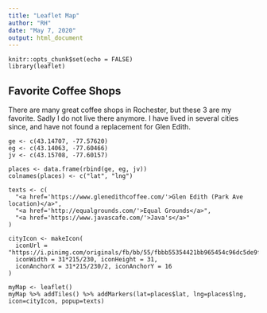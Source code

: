 ```yaml
---
title: "Leaflet Map"
author: "RH"
date: "May 7, 2020"
output: html_document
---
```


```{r setup, include=FALSE}
knitr::opts_chunk$set(echo = FALSE)
library(leaflet)
```

## Favorite Coffee Shops

There are many great coffee shops in Rochester, but these 3 are my favorite. Sadly I do not live there anymore. I have lived in several cities since, and have not found a replacement for Glen Edith.  

```{r dataframe}
ge <- c(43.14707, -77.57620)
eg <- c(43.14063, -77.60466)
jv <- c(43.15708, -77.60157)

places <- data.frame(rbind(ge, eg, jv))
colnames(places) <- c("lat", "lng")

texts <- c(
  "<a href='https://www.glenedithcoffee.com/'>Glen Edith (Park Ave location)</a>",
  "<a href='http://equalgrounds.com/'>Equal Grounds</a>",                         
  "<a href='https://www.javascafe.com/'>Java's</a>" 
)
```

```{r map}
cityIcon <- makeIcon(
  iconUrl = "https://i.pinimg.com/originals/fb/bb/55/fbbb55354421bb965454c96dc5de9fb8.png",
  iconWidth = 31*215/230, iconHeight = 31,
  iconAnchorX = 31*215/230/2, iconAnchorY = 16
)

myMap <- leaflet() 
myMap %>% addTiles() %>% addMarkers(lat=places$lat, lng=places$lng, icon=cityIcon, popup=texts)

```